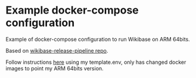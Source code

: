 # Example docker-compose configuration

Example of docker-compose configuration to run Wikibase on ARM 64bits.

Based on [wikibase-release-pipeline repo](https://github.com/wmde/wikibase-release-pipeline).

Follow instructions [here](https://github.com/wmde/wikibase-release-pipeline/tree/main/example) using my template.env, only has changed docker images to point my ARM 64bits version.
